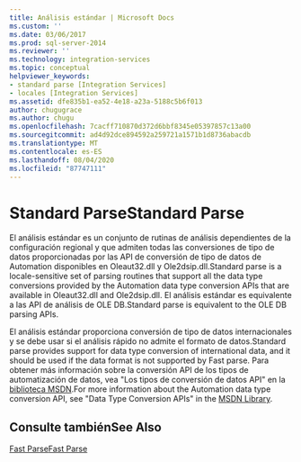 ```yaml
---
title: Análisis estándar | Microsoft Docs
ms.custom: ''
ms.date: 03/06/2017
ms.prod: sql-server-2014
ms.reviewer: ''
ms.technology: integration-services
ms.topic: conceptual
helpviewer_keywords:
- standard parse [Integration Services]
- locales [Integration Services]
ms.assetid: dfe835b1-ea52-4e18-a23a-5188c5b6f013
author: chugugrace
ms.author: chugu
ms.openlocfilehash: 7cacff710870d372d6bbf8345e05397857c13a00
ms.sourcegitcommit: ad4d92dce894592a259721a1571b1d8736abacdb
ms.translationtype: MT
ms.contentlocale: es-ES
ms.lasthandoff: 08/04/2020
ms.locfileid: "87747111"
---
```

# <a name="standard-parse"></a><span data-ttu-id="bbb96-102">Standard Parse</span><span class="sxs-lookup"><span data-stu-id="bbb96-102">Standard Parse</span></span>
  <span data-ttu-id="bbb96-103">El análisis estándar es un conjunto de rutinas de análisis dependientes de la configuración regional y que admiten todas las conversiones de tipo de datos proporcionadas por las API de conversión de tipo de datos de Automation disponibles en Oleaut32.dll y Ole2dsip.dll.</span><span class="sxs-lookup"><span data-stu-id="bbb96-103">Standard parse is a locale-sensitive set of parsing routines that support all the data type conversions provided by the Automation data type conversion APIs that are available in Oleaut32.dll and Ole2dsip.dll.</span></span> <span data-ttu-id="bbb96-104">El análisis estándar es equivalente a las API de análisis de OLE DB.</span><span class="sxs-lookup"><span data-stu-id="bbb96-104">Standard parse is equivalent to the OLE DB parsing APIs.</span></span>  
  
 <span data-ttu-id="bbb96-105">El análisis estándar proporciona conversión de tipo de datos internacionales y se debe usar si el análisis rápido no admite el formato de datos.</span><span class="sxs-lookup"><span data-stu-id="bbb96-105">Standard parse provides support for data type conversion of international data, and it should be used if the data format is not supported by Fast parse.</span></span> <span data-ttu-id="bbb96-106">Para obtener más información sobre la conversión API de los tipos de automatización de datos, vea "Los tipos de conversión de datos API" en la [biblioteca MSDN](https://go.microsoft.com/fwlink/?LinkId=79427).</span><span class="sxs-lookup"><span data-stu-id="bbb96-106">For more information about the Automation data type conversion API, see "Data Type Conversion APIs" in the [MSDN Library](https://go.microsoft.com/fwlink/?LinkId=79427).</span></span>  
  
## <a name="see-also"></a><span data-ttu-id="bbb96-107">Consulte también</span><span class="sxs-lookup"><span data-stu-id="bbb96-107">See Also</span></span>  
 [<span data-ttu-id="bbb96-108">Fast Parse</span><span class="sxs-lookup"><span data-stu-id="bbb96-108">Fast Parse</span></span>](../../2014/integration-services/fast-parse.md)  
  
  
